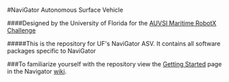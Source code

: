 #NaviGator Autonomous Surface Vehicle

####Designed by the University of Florida for the [AUVSI Maritime RobotX Challenge](http://www.robotx.org)

#####This is the repository for UF's NaviGator ASV. It contains all software packages specific to NaviGator

###To familiarize yourself with the repository view the [Getting Started](https://github.com/uf-mil/RobotX/wiki/Getting-started) page in the Navigator [wiki](https://github.com/uf-mil/RobotX/wiki).
